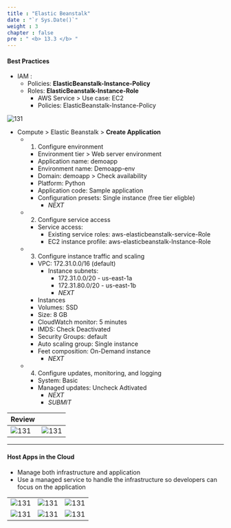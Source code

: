 ```yaml
---
title : "Elastic Beanstalk"
date : "`r Sys.Date()`"
weight : 3
chapter : false
pre : " <b> 13.3 </b> "
---
```



#### Best Practices

- IAM : 
  - Policies: **ElasticBeanstalk-Instance-Policy**
  - Roles: **ElasticBeanstalk-Instance-Role**
    - AWS Service > Use case: EC2
    - Policies: ElasticBeanstalk-Instance-Policy

![131](/aws-ws/images/13/3/8.png?featherlight=false&width=40pc)

- Compute > Elastic Beanstalk > **Create Application**
  - 1. Configure environment
    - Environment tier > Web server environment
    - Application name: demoapp
    - Environment name: Demoapp-env
    - Domain: demoapp > Check availability
    - Platform: Python
    - Application code: Sample application
    - Configuration presets: Single instance (free tier eligble)
      - *NEXT*
  - 2. Configure service access
    - Service access:
      - Existing service roles:   aws-elasticbeanstalk-service-Role
      - EC2 instance profile: aws-elasticbeanstalk-Instance-Role
  - 3. Configure instance traffic and scaling
    - VPC: 172.31.0.0/16 (default)
      - Instance subnets: 
        - 172.31.0.0/20  - us-east-1a
        - 172.31.80.0/20  - us-east-1b
        - *NEXT*
    - Instances
    - Volumes: SSD
    - Size: 8 GB
    - CloudWatch monitor: 5 minutes
    - IMDS: Check Deactivated
    - Security Groups: default
    - Auto scaling group: Single instance
    - Feet composition: On-Demand instance
      - *NEXT*
  - 4. Configure updates, monitoring, and logging
    - System: Basic
    - Managed updates: Uncheck Adtivated
      - *NEXT*
      - *SUBMIT* 

|  Review |   | 
|---|---| 
|![131][9]| ![131][10]| 

----
#### Host Apps in the Cloud
- Manage both infrastructure and application
- Use a managed service to handle the infrastructure so developers can focus on the application

|  |  |  |
|---|---| ---|
|![131][2]| ![131][3]| ![131][4]|
|![131][5]| ![131][6]| ![131][7]|


[1]: /aws-ws/images/13/3/1.png?featherlight=false&width=40pc
[2]: /aws-ws/images/13/3/2.png?featherlight=false&width=40pc
[3]: /aws-ws/images/13/3/3.png?featherlight=false&width=40pc
[4]: /aws-ws/images/13/3/4.png?featherlight=false&width=40pc
[5]: /aws-ws/images/13/3/5.png?featherlight=false&width=40pc
[6]: /aws-ws/images/13/3/6.png?featherlight=false&width=40pc
[7]: /aws-ws/images/13/3/7.png?featherlight=false&width=40pc
[9]: /aws-ws/images/13/3/9.png?featherlight=false&width=40pc
[10]: /aws-ws/images/13/3/10.png?featherlight=false&width=40pc